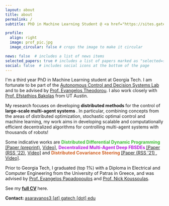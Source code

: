 ```yaml
---
layout: about
title: about
permalink: /
subtitle: PhD in Machine Learning Student @ <a href="https://sites.gatech.edu/acds/" target="_blank"> ACDS Lab </a>, Georgia Tech

profile:
  align: right
  image: prof_pic.jpg
  image_circular: false # crops the image to make it circular

news: false  # includes a list of news items
selected_papers: true # includes a list of papers marked as "selected={true}"
social: false  # includes social icons at the bottom of the page
---
```


I'm a third year PhD in Machine Learning student at Georgia Tech. I am fortunate to be part of the <a href="https://sites.gatech.edu/acds/" target="_blank"> Autonomous Control and Decision Systems Lab </a> 
and to be advised by <a href="https://ae.gatech.edu/people/evangelos-theodorou" 
target="_blank"> Prof. Evangelos Theodorou</a>. I also work closely with 
<a href="https://www.ae.utexas.edu/people/faculty/faculty-directory/bakolas"> Prof. Efstathios Bakolas</a> from UT Austin. 

My research focuses on developing <b> distributed methods </b> for the control of <b> large-scale multi-agent systems </b>. In particular, 
combining concepts
from the areas of distributed optimization, stochastic optimal control and machine learning, my work aims in developing scalable and 
computationally efficient decentralized algorithms for controlling multi-agent systems with thousands of robots!

Some indicative works are <b> <font color="#3EBC34">Distributed Differential Dynamic Programming</font> </b> 
<a href="https://arxiv.org/abs/2207.13255">[Paper (preprint)</a>, <a href="https://www.youtube.com/watch?v=tluvENcWldw"> Video]</a>, 
<b> <font color="#B91BDC"> Decentralized Multi-Agent Deep FBSDEs </font> </b> 
<a href="http://www.roboticsproceedings.org/rss18/p055.html">[Paper (RSS '22)</a>, <a href="https://www.youtube.com/watch?v=qjPLUlaxJos"> Video]</a> 
and
<b> <font color="#D16124"> Distributed Covariance Steering </font> </b> 
<a href="http://www.roboticsproceedings.org/rss17/p075.html"> [Paper (RSS '21) </a>, <a href="https://www.youtube.com/watch?v=RiLQ2P1WXHQ"> Video]</a>.

Prior to Georgia Tech, I graduated (top 1%) with a Diploma in Electrical and Computer Engineering from the University of Patras in Greece, and was advised
by <a href="https://nereus.mech.ntua.gr/" target="_blank"> Prof. Evangelos Papadopoulos</a> and <a href="http://www.ece.upatras.gr/index.php/en/ece-faculty/koussoulas-nick.html" target="_blank"> Prof. Nick Koussoulas</a>.


See my
<b>
    <a href="{{ 'https://asaravanos.github.io/assets/pdf/Augustinos_CV.pdf' }}" target="_blank">full CV</a>
</b>
here.

<b> Contact: </b> <a href="mailto:asaravanos3@gatech.edu">asaravanos3 [at] gatech [dot] edu</a>
